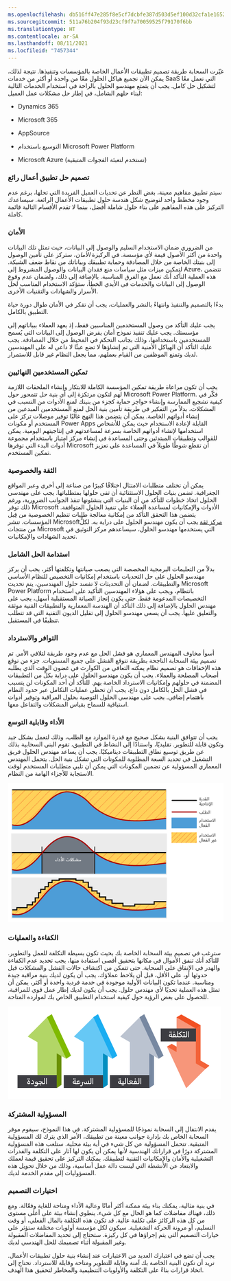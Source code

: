 ```yaml
---
ms.openlocfilehash: db516ff47e285f8e5cf7dcbfe387d503d5ef100d32cfa1e16522acd6aeee40d9
ms.sourcegitcommit: 511a76b204f93d23cf9f7a70059525f79170f6bb
ms.translationtype: HT
ms.contentlocale: ar-SA
ms.lasthandoff: 08/11/2021
ms.locfileid: "7457344"
---
```

غيّرت السحابة طريقة تصميم تطبيقات الأعمال الخاصة بالمؤسسات وتنفيذها. نتيجة لذلك، يمكن الآن تجميع هياكل الحلول معًا من واحدة أو أكثر من خدمات SaaS التي تعمل معًا لتشكيل حل كامل. يجب أن يتمتع مهندسو الحلول بالراحة في استخدام الخدمات التالية لبناء حلهم الشامل، في إطار حل مشكلات عمل العميل:

-   Dynamics 365

-   Microsoft 365

-   AppSource

-   التوسيع باستخدام Microsoft Power Platform

-   Microsoft Azure (تستخدم لتعبئة الفجوات المتبقية)

### <a name="design-a-great-business-application-solution"></a>تصميم حل تطبيق أعمال رائع

سيتم تطبيق مفاهيم معينة، بغض النظر عن تحديات العميل الفريدة التي تحلها، برغم عدم وجود مخطط واحد لتوضيح شكل هندسة حلول تطبيقات الأعمال الرائعة. سيساعدك التركيز على هذه المفاهيم على بناء حلول شاملة أفضل، بينما لا تقدم الأقسام التالية قائمة كاملة.

### <a name="security"></a>الأمان

من الضروري ضمان الاستخدام السليم والوصول إلى البيانات، حيث تمثل تلك البيانات واحدة من أكثر الأصول قيمة لأي مؤسسة. في الركيزة *الأمان*، ستركز على تأمين الوصول إلى بنيتك الخاصة من خلال المصادقة وحماية تطبيقك وبياناتك من نقاط ضعف الشبكة. لتمكين ميزات مثل سياسات منع فقدان البيانات والوصول المشروط إلى Azure، تتضمن هذه العملية التأكد أنك تعمل مع الفرق المناسبة. بالإضافة إلى ذلك، ولضمان عدم وقوع الوصول إلى البيانات والخدمات في الأيدي الخطأ، ستؤكد الاستخدام المناسب لحل الأسرار والشهادات والتقنيات الأخرى.

بدءًا بالتصميم والتنفيذ وانتهاءً بالنشر والعمليات، يجب أن تفكر في الأمان طوال دورة حياة التطبيق بالكامل.

يجب عليك التأكد من وصول المستخدمين المناسبين فقط، إذ يعهد العملاء ببياناتهم إلى مؤسستك. يجب عليك تنفيذ نموذج أمان يفرض الوصول إلى البيانات التي يُسمح للمستخدمين باستخدامها، وذلك بجانب التحكم في المحيط من خلال المصادقة. يجب عليك التأكد أن الهياكل الأمنية التي تم إنشاؤها لا تضع عبئًا لا داعي له على المهندسين لديك وتمنع الموظفين من القيام بعملهم، مما يجعل النظام غير قابل للاستمرار.

### <a name="empowering-end-users"></a>تمكين المستخدمين النهائيين

يجب أن تكون مراعاة طريقة تمكين المؤسسة الكاملة للابتكار وإنشاء الملحقات اللازمة لهم لتكون مرتكزة إلى أي بنية حل تتمحور حول Microsoft Power Platform. فكّر في كيفية تشجيع الممارسة وإنشاء حواجز حماية كجزء من بنيتك لمنع الأدوات من التسبب في المشكلات، بدلاً من التفكير في طريقة تأمين بنية الحل لمنع المستخدمين المبدعين من إنشاء أدواتهم الخاصة. يمكن أن يتضمن هذا النهج غالبًا توفير موصلات تركز على المستخدم أو مكونات Power Apps القابلة لإعادة الاستخدام حيث يمكن للأشخاص استخدامها لإنشاء أدواتهم الخاصة بسرعة لمساعدتهم في إنتاجيتهم اليومية. يمكن للقوالب وتطبيقات المبتدئين وحتى المساعدة في إنشاء مركز امتياز باستخدام مجموعة أدوات البدء التي توفرها Microsoft أن تقطع شوطًا طويلاً في المساعدة على تعزيز تمكين المستخدم.

### <a name="trust-and-privacy"></a>الثقة والخصوصية

يمكن أن تختلف متطلبات الامتثال اختلافًا كبيرًا من صناعة إلى أخرى وعبر المواقع الجغرافية. تضمن بنيات الحلول الاستثنائية أن تفي حلولها بمتطلباتها. يجب على مهندسي الحلول اتخاذ خطوات للتأكد من أن البنيات التي ينشئونها تنفذ الجوانب الضرورية، ورغم ذلك توفر Microsoft الأدوات والإمكانيات لمساعدة العملاء على تنفيذ الحلول المتوافقة. يتضمن هذا التحقق التأكد من إمكانية معالجة طلبات تنظيم الخصوصية من قِبل المؤسسات. تنشر Microsoft[مركز ثقة](https://www.microsoft.com/trust-center/?azure-portal=true) يجب أن يكون مهندسو الحلول على دراية به. لكلٍّ من منتجات Microsoft التي يستخدمها مهندسو الحلول، سيساعدهم مركز التوثيق في تحديد الشهادات والإمكانيات.

### <a name="maintainability-of-the-overall-solution"></a>استدامة الحل الشامل

بدلاً من التعليمات البرمجية المخصصة التي يصعب صيانتها وتكلفتها أكثر، يجب أن يركز مهندسو الحلول على حل التحديات باستخدام إمكانيات التخصيص للنظام الأساسي والتطبيقات. لضمان أن التحديثات لا تفسد حلول المهندسين، يتم تحديث Microsoft Power Platform بانتظام، ويجب على هؤلاء المهندسين التأكيد على استخدام التخصيصات المدعومة فقط.
حتى يكون إنجاز الصيانة المستقبلية أسهل، يجب على مهندس الحلول بالإضافة إلى ذلك التأكد أن الهندسة المعمارية والتطبيقات الفنية موثقة والتعليق عليها. يجب أن يسعى مهندسو الحلول إلى تقليل الديون التقنية التي قد تتطلب تنظيفًا في المستقبل.

### <a name="availability-and-recoverability"></a>التوافر والاسترداد

أسوأ مخاوف المهندس المعماري هو فشل الحل مع عدم وجود طريقة لتلافي الأمر. تم تصميم بيئة السحابة الناجحة بطريقة تتوقع الفشل على جميع المستويات. جزء من توقع هذه الإخفاقات هو تصميم نظام يمكنه التعافي من الكوارث في غضون الوقت الذي يطلبه أصحاب المصلحة والعملاء. يجب أن يكون مهندسو الحلول على دراية بكلٍّ من التطبيقات المضمنة في حلولهم وإمكانيات الاسترداد الخاصة بهم. للتأكد أن أحد المكونات لن يتسبب في فشل الحل بالكامل دون داع، يجب أن تحظى عمليات التكامل عبر حدود النظام باهتمام إضافي. يجب على مهندسي الحلول التوصية بحلول المراقبة وتوفير أدوات استباقية للسماح بقياس المشكلات والتفاعل معها.

### <a name="performance-and-scalability"></a>الأداء وقابلية التوسع

يجب أن تتوافق البنية بشكل صحيح مع قدرة الموارد مع الطلب، وذلك لتعمل بشكل جيد وتكون قابلة للتطوير. تقليديًا، واستنادًا إلى النشاط في التطبيق، تقوم البنى السحابية بذلك عن طريق توسيع نطاق التطبيقات ديناميكيًا. يجب أن يساعد مهندس الحلول فريق التشغيل في تحديد السعة المطلوبة للمكونات التي تشكل بنية الحل. يتحمل المهندس المعماري المسؤولية عن تضمين المكونات التي يمكن أن تلبي متطلبات المستخدم لوقت الاستجابة للأجزاء الهامة من النظام.

![رسم تخطيطي للأداء وقابلية التوسع مع توفير السعة والطلب والاستخدام الفعّال والاستخدام غير الفعّال.](../media/unit5-image1.png)

### <a name="efficiency-and-operations"></a>الكفاءة والعمليات

سترغب في تصميم بيئة السحابة الخاصة بك بحيث تكون بسيطة التكلفة للعمل والتطوير. للتأكد أنك تنفق الأموال في مكانها بتحقيق أقصى استفادة منها، يجب تحديد عدم الكفاءة والهدر في الإنفاق على السحابة. حتى تتمكن من اكتشاف حالات الفشل والمشكلات قبل حدوثها أو، على الأقل، قبل أن يلاحظ عملاؤك، يجب أن يكون لديك بنية مراقبة جيدة ومناسبة. عندما تكون البيانات الأولية موجودة في خدمة فردية واحدة أو أكثر، يمكن أن تمثل هذه العملية تحديًا لأي مهندس حلول. يجب أن يكون لديك إطار عمل قوي للمراقبة، للحصول على بعض الرؤية حول كيفية استخدام التطبيق الخاص بك لموارده المتاحة.

![رسم تخطيطي للكفاءة والعمليات بالجودة والسرعة والكفاءة والتكلفة.](../media/unit5-image2.png)

### <a name="shared-responsibility"></a>المسؤولية المشتركة

يقدم الانتقال إلى السحابة نموذجًا للمسؤولية المشتركة. في هذا النموذج، سيقوم موفر السحابة الخاص بك بإدارة جوانب معينة من تطبيقك، الأمر الذي يترك لك المسؤولية المتبقية. تتحمل المسؤولية عن كل شيء في أية بيئة محلية. ستلعب هذه المسؤولية المشتركة دورًا في قراراتك الهندسية لأنها يمكن أن يكون لها آثار على التكلفة والقدرات التشغيلية والأمان والإمكانيات التقنية لتطبيقك. يمكنك التركيز على تحقيق قيمة لعملك والابتعاد عن الأنشطة التي ليست دالة عمل أساسية، وذلك من خلال تحويل هذه المسؤوليات إلى مقدم الخدمة لديك.

### <a name="design-choices"></a>اختيارات التصميم

في بنية مثالية، يمكنك بناء بيئة ممكنة أكثر أمانًا وعالية الأداء ومتاحة للغاية وفعّالة.
ومع ذلك، فهناك مفاضلات كما هو الحال مع كل شيء. ينطوي إنشاء بيئة على أعلى مستوى من كل هذه الركائز على تكلفة عالية. قد تكون هذه التكلفة بالمال الفعلي، أو وقت التسليم، أو مرونة الحركة التشغيلية. سيكون لكل مؤسسة أولويات مختلفة ستؤثر على خيارات التصميم التي يتم إجراؤها في كل ركيزة. ستحتاج إلى تحديد المفاضلات المقبولة وغير المقبولة أثناء تصميمك للحل الهندسي لديك.

يجب أن تضع في اعتبارك العديد من الاعتبارات عند إنشاء بنية حلول تطبيقات الأعمال. تريد أن تكون البنية الخاصة بك آمنة وقابلة للتطوير ومتاحة وقابلة للاسترداد. تحتاج إلى اتخاذ قرارات بناءً على التكلفة والأولويات التنظيمية والمخاطر لتحقيق هذا الهدف.
